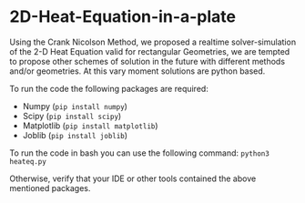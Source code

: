 # 2D-Heat-Equation-in-a-plate
Using the Crank Nicolson Method, we proposed a realtime solver-simulation of the 2-D Heat Equation valid for rectangular Geometries, we are tempted to propose other schemes of solution in the future with different methods and/or geometries. At this vary moment solutions are python based.

To run the code the following packages are required:

- Numpy (`pip install numpy`)
- Scipy (`pip install scipy`)
- Matplotlib (`pip install matplotlib`)
- Joblib (`pip install joblib`)

To run the code in bash you can use the following command:
`python3 heateq.py`

Otherwise, verify that your IDE or other tools contained the above mentioned packages.
